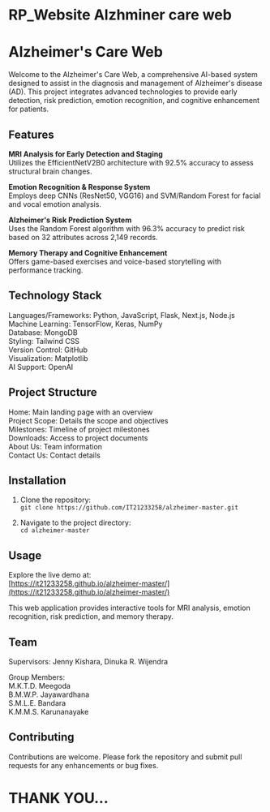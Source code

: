 # RP_Website Alzhminer care web

# Alzheimer's Care Web

Welcome to the Alzheimer's Care Web, a comprehensive AI-based system designed to assist in the diagnosis and management of Alzheimer's disease (AD). This project integrates advanced technologies to provide early detection, risk prediction, emotion recognition, and cognitive enhancement for patients.

## Features

**MRI Analysis for Early Detection and Staging**  
Utilizes the EfficientNetV2B0 architecture with 92.5% accuracy to assess structural brain changes.

**Emotion Recognition & Response System**  
Employs deep CNNs (ResNet50, VGG16) and SVM/Random Forest for facial and vocal emotion analysis.

**Alzheimer's Risk Prediction System**  
Uses the Random Forest algorithm with 96.3% accuracy to predict risk based on 32 attributes across 2,149 records.

**Memory Therapy and Cognitive Enhancement**  
Offers game-based exercises and voice-based storytelling with performance tracking.

## Technology Stack

Languages/Frameworks: Python, JavaScript, Flask, Next.js, Node.js  
Machine Learning: TensorFlow, Keras, NumPy  
Database: MongoDB  
Styling: Tailwind CSS  
Version Control: GitHub  
Visualization: Matplotlib  
AI Support: OpenAI

## Project Structure

Home: Main landing page with an overview  
Project Scope: Details the scope and objectives  
Milestones: Timeline of project milestones  
Downloads: Access to project documents  
About Us: Team information  
Contact Us: Contact details

## Installation

1. Clone the repository:  
   `git clone https://github.com/IT21233258/alzheimer-master.git`

2. Navigate to the project directory:  
   `cd alzheimer-master`


## Usage

Explore the live demo at:  
[https://it21233258.github.io/alzheimer-master/](https://it21233258.github.io/alzheimer-master/)

This web application provides interactive tools for MRI analysis, emotion recognition, risk prediction, and memory therapy.


## Team

Supervisors: Jenny Kishara, Dinuka R. Wijendra

Group Members:  
M.K.T.D. Meegoda  
B.M.W.P. Jayawardhana  
S.M.L.E. Bandara  
K.M.M.S. Karunanayake

## Contributing

Contributions are welcome. Please fork the repository and submit pull requests for any enhancements or bug fixes.


# THANK YOU...
